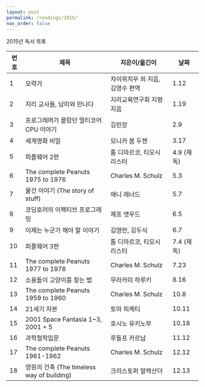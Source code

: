 ```yaml
---
layout: post
permalink: /readings/2015/
nav_order: false
---
```


2015년 독서 목록

번호 | 제목 | 지은이/옮긴이 | 날짜
-----|------|---------------|------
1 | 모략가 | 차이위치우 외 지음, 김영수 편역 | 1.12
2 | 지리 교사들, 남미와 만나다 | 지리교육연구회 지평 지음 | 1.19
3 | 프로그래머가 몰랐던 멀티코어 CPU 이야기 | 김민장 | 2.9
4 | 세계명화 비밀 | 모니카 봄 두첸 | 3.17
5 | 피플웨어 2판 |톰 디마르코, 티모시 리스터 | 4.9 (재독)
6 | The complete Peanuts 1975 to 1976 | Charles M. Schulz | 5.3
7 | 물건 이야기 (The story of stuff) | 애니 레너드 | 5.7
8 | 코딩호러의 이펙티브 프로그래밍 | 제프 앳우드 | 6.5
9 | 이제는 누군가 해야 할 이야기 | 김영란, 김두식 | 6.7
10 | 피플웨어 3판 | 톰 디마르코, 티모시 리스터 | 7.4 (재독)
11 | The complete Peanuts 1977 to 1978 | Charles M. Schulz | 7.23
12 | 소용돌이 고양이를 찾는 법 | 무라카미 하루키 | 8.16
13 | The complete Peanuts 1959 to 1960 | Charles M. Schulz | 10.8
14 | 21세기 자본 | 토마 피케티 | 10.11
15 | 2001 Space Fantasia 1~3, 2001 + 5 | 호시노 유키노부 | 10.18
16 | 과학철학입문 | 루돌프 카르납 | 11.12
17 | The complete Peanuts 1961-1962 | Charles M. Schulz | 12.12
18 | 영원의 건축 (The timeless way of building) | 크리스토퍼 알렉산더 | 12.13

